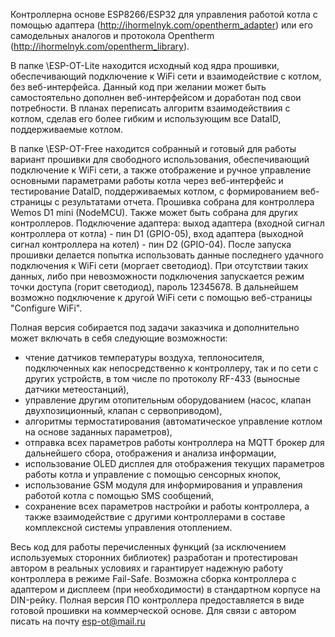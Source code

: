 
Контроллерна основе ESP8266/ESP32 для управления работой котла с помощью адаптера (http://ihormelnyk.com/opentherm_adapter)
или его самодельных аналогов и протокола Opentherm (http://ihormelnyk.com/opentherm_library).

В папке \ESP-OT-Lite находится исходный код ядра прошивки, обеспечивающий подключение к WiFi сети и взаимодействие с котлом, 
без веб-интерфейса. Данный код при желании может быть самостоятельно дополнен веб-интерфейсом и доработан под свои потребности.
В планах переписать алгоритм взаимодействиия с котлом, сделав его более гибким и использующим все DataID, поддерживаемые котлом.

В папке \ESP-OT-Free находится собранный и готовый для работы вариант прошивки для свободного использования, обеспечивающий
подключение к WiFi сети, а также отображение и ручное управление основными параметрами работы котла через веб-интерфейс и 
тестирование DataID, поддерживаемых котлом, с формированием веб-страницы с результатами отчета.
Прошивка собрана для контроллера Wemos D1 mini (NodeMCU). Также может быть собрана для других контроллеров.
Подключение адаптера: выход адаптера (входной сигнал контроллера от котла) - пин D1 (GPIO-05), 
вход адаптера (выходной сигнал контроллера на котел) - пин D2 (GPIO-04).
После запуска прошивки делается попытка использовать данные последнего удачного подключения к WiFi сети (моргает светодиод).
При отсутствии таких данных, либо при невозможности подключения запускается режим точки доступа (горит светодиод), пароль 12345678.
В дальнейшем возможно подключение к другой WiFi сети с помощью веб-страницы "Configure WiFi".

Полная версия собирается под задачи заказчика и дополнительно может включать в себя следующие возможности:
- чтение датчиков температуры воздуха, теплоносителя, подключенных как непосредственно к контроллеру, 
так и по сети с других устройств, в том числе по протоколу RF-433 (выносные датчики метеостанций),
- управление другим отопительным оборудованием (насос, клапан двухпозиционный, клапан с сервоприводом),
- алгоритмы термостатирования (автоматическое управление котлом на основе заданных параметров),
- отправка всех параметров работы контроллера на MQTT брокер для дальнейшего сбора, отображения и анализа информации,
- использование OLED дисплея для отображения текущих параметров работы котла и управление с помощью сенсорных кнопок,
- использование GSM модуля для информирования и управления работой котла с помощью SMS сообщений,
- сохранение всех параметров настройки и работы контроллера, а также взаимодействие с другими контроллерами в составе 
комплексной системы управления отоплением.

Весь код для работы перечисленных функций (за исключением используемых сторонних библиотек) разработан и протестирован 
автором в реальных условиях и гарантирует надежную работу контроллера в режиме Fail-Safe.
Возможна сборка контроллера с адаптером и дисплеем (при необходимости) в стандартном корпусе на DIN-рейку.
Полная версия ПО контроллера предоставляется в виде готовой прошивки на коммерческой основе.
Для связи с автором писать на почту esp-ot@mail.ru

